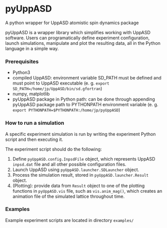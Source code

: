 # pyUppASD
A python wrapper for UppASD atomistic spin dynamics package

pyUppASD is a wrapper library which simplifies working with UppASD software.
Users can programatically define experiment configuration, launch simulations,
manipulate and plot the resulting data, all in the Python language in a simple way.

### Prerequisites

- Python3
- compiled UppASD: environment variable SD_PATH must be defined and must point to UppASD executable (e. g. `export SD_PATH=/home/jp/UppASD/bin/sd.gfortran`)
- numpy, matplotlib
- pyUppASD package in Python path: can be done through appending pyUppASD package path to PYTHONPATH environment variable (e. g. `export PYTHONPATH=$PYTHONPATH:/home/jp/pyUppASD`)

### How to run a simulation

A specific experiment simulation is run by writing the experiment Python script and then executing it.

The experiment script should do the following:
1. Define `pyUppASD.config.InpsdFile` object, which represents UppASD `inpsd.dat` file and all other possible configuration files.
2. Launch UppASD using `pyUppASD.launcher.SDLauncher` object.
3. Process the simulation result, stored in `pyUppASD.launcher.Result` object.
4. (Plotting): provide data from `Result` object to one of the plotting functions in `pyUppASD.vis` file, such as `vis.anim_mag()`, which creates an animation file of the simulated lattice throughout time. 

### Examples

Example experiment scripts are located in directory `examples/`